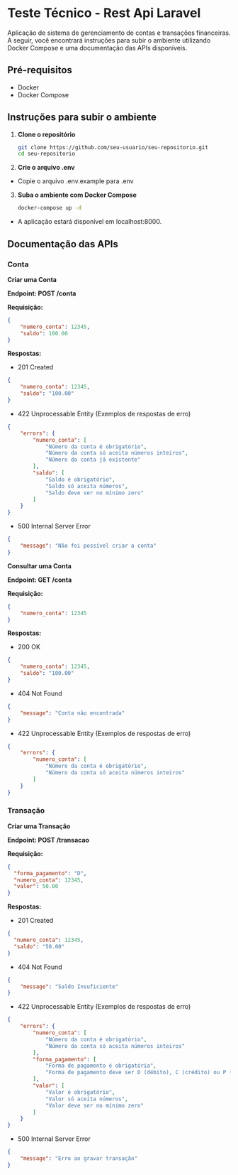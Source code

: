 # Teste Técnico - Rest Api Laravel

Aplicação de sistema de gerenciamento de contas e transações financeiras. A seguir, você encontrará instruções para subir o ambiente utilizando Docker Compose e uma documentação das APIs disponíveis.

## Pré-requisitos

- Docker
- Docker Compose

## Instruções para subir o ambiente

1. **Clone o repositório**

   ```sh
   git clone https://github.com/seu-usuario/seu-repositorio.git
   cd seu-repositorio
   ```

2. **Crie o arquivo .env**
    
- Copie o arquivo .env.example para .env

3. **Suba o ambiente com Docker Compose**

    ```sh
    docker-compose up -d
   ```
- A aplicação estará disponível em localhost:8000.

## Documentação das APIs ##

### Conta ###

**Criar uma Conta**

**Endpoint: POST /conta**


**Requisição:**

```json
{
    "numero_conta": 12345,
    "saldo": 100.00
}
```

**Respostas:**

- 201 Created

```json
{
    "numero_conta": 12345,
    "saldo": "100.00"
}
```

- 422 Unprocessable Entity (Exemplos de respostas de erro)

```json
{
    "errors": {
        "numero_conta": [
            "Número da conta é obrigatório",
            "Número da conta só aceita números inteiros",
            "Número da conta já existente"
        ],
        "saldo": [
            "Saldo é obrigatório",
            "Saldo só aceita números",
            "Saldo deve ser no mínimo zero"
        ]
    }
}
```

- 500 Internal Server Error

```json
{
    "message": "Não foi possível criar a conta"
}
```

**Consultar uma Conta**

**Endpoint: GET /conta**

**Requisição:**

```json
{
    "numero_conta": 12345
}
```

**Respostas:**

- 200 OK

```json
{
    "numero_conta": 12345,
    "saldo": "100.00"
}
```

- 404 Not Found

```json
{
    "message": "Conta não encontrada"
}
```

- 422 Unprocessable Entity (Exemplos de respostas de erro)

```json
{
    "errors": {
        "numero_conta": [
            "Número da conta é obrigatório",
            "Número da conta só aceita números inteiros"
        ]
    }
}
```

### Transação ###

**Criar uma Transação**

**Endpoint: POST /transacao**

**Requisição:**

```json
{
  "forma_pagamento": "D",
  "numero_conta": 12345,
  "valor": 50.00
}
```
**Respostas:**

- 201 Created

```json
{
  "numero_conta": 12345,
  "saldo": "50.00"
}
```

- 404 Not Found

```json
{
    "message": "Saldo Insuficiente"
}
```

- 422 Unprocessable Entity (Exemplos de respostas de erro)

```json
{
    "errors": {
        "numero_conta": [
            "Número da conta é obrigatório",
            "Número da conta só aceita números inteiros"
        ],
        "forma_pagamento": [
            "Forma de pagamento é obrigatória",
            "Forma de pagamento deve ser D (débito), C (crédito) ou P (pix)"
        ],
        "valor": [
            "Valor é obrigatório",
            "Valor só aceita números",
            "Valor deve ser no mínimo zero"
        ]
    }
}
```

- 500 Internal Server Error

```json
{
    "message": "Erro ao gravar transação"
}
```


